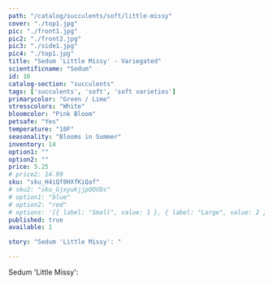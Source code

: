 ```yaml
---
path: "/catalog/succulents/soft/little-missy"
cover: "./top1.jpg"
pic: "./front1.jpg"
pic2: "./front2.jpg"
pic3: "./side1.jpg"
pic4: "./top1.jpg"
title: "Sedum 'Little Missy' - Variegated"
scientificname: "Sedum"
id: 16 
catalog-section: "succulents"
tags: ['succulents', 'soft', 'soft varieties']
primarycolor: "Green / Lime"
stresscolors: "White"
bloomcolor: "Pink Bloom"
petsafe: "Yes"
temperature: "10F"
seasonality: "Blooms in Summer"
inventory: 14
option1: ""
option2: ""
price: 5.25
# price2: 14.99
sku: "sku_H4iQf0HXfKiQaf"
# sku2: "sku_GjxyukjjpQOVDs"
# option1: "blue"
# option2: "red"
# options: '[{ label: "Small", value: 1 }, { label: "Large", value: 2 }]'
published: true
available: 1

story: "Sedum 'Little Missy': "

---
```

Sedum 'Little Missy':  